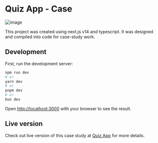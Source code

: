 # Quiz App - Case

![image](https://github.com/user-attachments/assets/eaab93db-a90e-4dc3-9dc4-c183060d2703)

This project was created using next.js v14 and typescript. It was designed and compiled into code for case-study work.

## Development

First, run the development server:

```bash
npm run dev
# or
yarn dev
# or
pnpm dev
# or
bun dev
```

Open [http://localhost:3000](http://localhost:3000) with your browser to see the result.

## Live version

Check out live version of this case study at [Quiz App](https://quiz-app-eta-fawn.vercel.app/) for more details.

